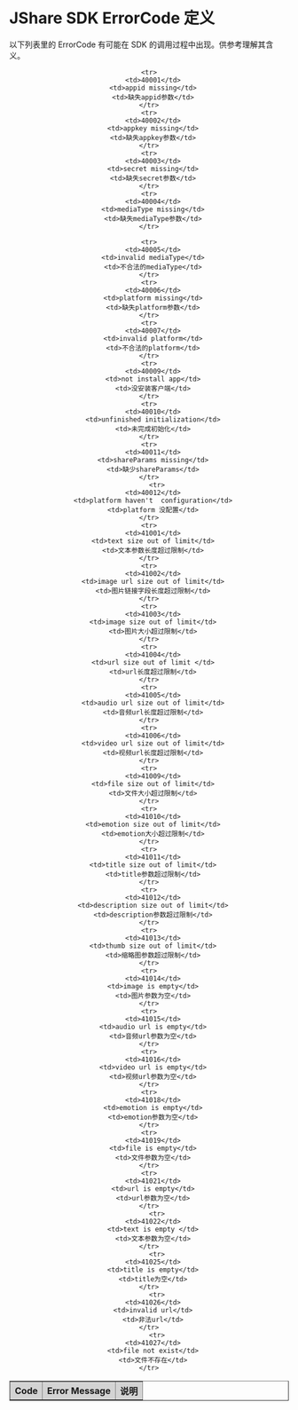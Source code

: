 # JShare SDK ErrorCode 定义

以下列表里的 ErrorCode 有可能在 SDK 的调用过程中出现。供参考理解其含义。


<div class="table-d" align="center" >
	<table border="1" width = "100%">
		<tr  bgcolor="#D3D3D3" >
			<th >Code</th>
			<th>Error Message</th>
			<th>说明</th>
		</tr>

    <tr>
      <td>40001</td>
      <td>appid missing</td>
      <td>缺失appid参数</td>
    </tr>
    <tr>
      <td>40002</td>
      <td>appkey missing</td>
      <td>缺失appkey参数</td>
    </tr>
    <tr>
      <td>40003</td>
      <td>secret missing</td>
      <td>缺失secret参数</td>
    </tr>
    <tr>
      <td>40004</td>
      <td>mediaType missing</td>
      <td>缺失mediaType参数</td>
    </tr>
    
    <tr>
      <td>40005</td>
      <td>invalid mediaType</td>
      <td>不合法的mediaType</td>
    </tr>
    <tr>
      <td>40006</td>
      <td>platform missing</td>
      <td>缺失platform参数</td>
    </tr>
    <tr>
      <td>40007</td>
      <td>invalid platform</td>
      <td>不合法的platform</td>
    </tr>
    <tr>
      <td>40009</td>
      <td>not install app</td>
      <td>没安装客户端</td>
    </tr>
    <tr>
      <td>40010</td>
      <td>unfinished initialization</td>
      <td>未完成初始化</td>
    </tr>
    <tr>
      <td>40011</td>
      <td>shareParams missing</td>
      <td>缺少shareParams</td>
    </tr>
        <tr>
      <td>40012</td>
      <td>platform haven't  configuration</td>
      <td>platform 没配置</td>
    </tr>
    <tr>
      <td>41001</td>
      <td>text size out of limit</td>
      <td>文本参数长度超过限制</td>
    </tr>
    <tr>
      <td>41002</td>
      <td>image url size out of limit</td>
      <td>图片链接字段长度超过限制</td>
    </tr>
    <tr>
      <td>41003</td>
      <td>image size out of limit</td>
      <td>图片大小超过限制</td>
    </tr>
    <tr>
      <td>41004</td>
      <td>url size out of limit	</td>
      <td>url长度超过限制</td>
    </tr>
    <tr>
      <td>41005</td>
      <td>audio url size out of limit</td>
      <td>音频url长度超过限制</td>
    </tr>
    <tr>
      <td>41006</td>
      <td>video url size out of limit</td>
      <td>视频url长度超过限制</td>
    </tr>
    <tr>
      <td>41009</td>
      <td>file size out of limit</td>
      <td>文件大小超过限制</td>
    </tr>
    <tr>
      <td>41010</td>
      <td>emotion size out of limit</td>
      <td>emotion大小超过限制</td>
    </tr>
    <tr>
      <td>41011</td>
      <td>title size out of limit</td>
      <td>title参数超过限制</td>
    </tr>
    <tr>
      <td>41012</td>
      <td>description size out of limit</td>
      <td>description参数超过限制</td>
    </tr>
    <tr>
      <td>41013</td>
      <td>thumb size out of limit</td>
      <td>缩略图参数超过限制</td>
    </tr>
    <tr>
      <td>41014</td>
      <td>image is empty</td>
      <td>图片参数为空</td>
    </tr>
    <tr>
      <td>41015</td>
      <td>audio url is empty</td>
      <td>音频url参数为空</td>
    </tr>
    <tr>
      <td>41016</td>
      <td>video url is empty</td>
      <td>视频url参数为空</td>
    </tr>
    <tr>
      <td>41018</td>
      <td>emotion is empty</td>
      <td>emotion参数为空</td>
    </tr>
    <tr>
      <td>41019</td>
      <td>file is empty</td>
      <td>文件参数为空</td>
    </tr>
    <tr>
      <td>41021</td>
      <td>url is empty</td>
      <td>url参数为空</td>
    </tr>
        <tr>
      <td>41022</td>
      <td>text is empty	</td>
      <td>文本参数为空</td>
    </tr>
        <tr>
      <td>41025</td>
      <td>title is empty</td>
      <td>title为空</td>
    </tr>
        <tr>
      <td>41026</td>
      <td>invalid url</td>
      <td>非法url</td>
    </tr>
        <tr>
      <td>41027</td>
      <td>file not exist</td>
      <td>文件不存在</td>
    </tr>

    
</table>
</div>
